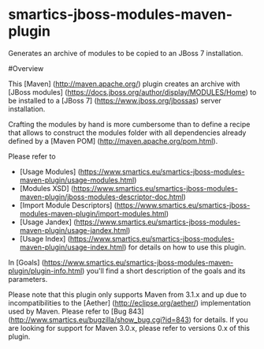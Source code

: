 smartics-jboss-modules-maven-plugin
===================================

Generates an archive of modules to be copied to an JBoss 7 installation.

#Overview

This [Maven] (http://maven.apache.org/) plugin creates an archive with [JBoss modules] (https://docs.jboss.org/author/display/MODULES/Home) to be installed to a [JBoss 7] (https://www.jboss.org/jbossas) server installation.

Crafting the modules by hand is more cumbersome than to define a recipe that allows to construct the modules folder with all dependencies already defined by a [Maven POM] (http://maven.apache.org/pom.html).

Please refer to

* [Usage Modules] (https://www.smartics.eu/smartics-jboss-modules-maven-plugin/usage-modules.html)
* [Modules XSD] (https://www.smartics.eu/smartics-jboss-modules-maven-plugin/jboss-modules-descriptor-doc.html)
* [Import Module Descriptors] (https://www.smartics.eu/smartics-jboss-modules-maven-plugin/import-modules.html)
* [Usage Jandex] (https://www.smartics.eu/smartics-jboss-modules-maven-plugin/usage-jandex.html)
* [Usage Index] (https://www.smartics.eu/smartics-jboss-modules-maven-plugin/usage-index.html)
for details on how to use this plugin.

In [Goals] (https://www.smartics.eu/smartics-jboss-modules-maven-plugin/plugin-info.html) you'll find a short description of the goals and its parameters.

Please note that this plugin only supports Maven from 3.1.x and up due to incompatibilities to the [Aether] (http://eclipse.org/aether/) implementation used by Maven. Please refer to [Bug 843] (http://www.smartics.eu/bugzilla/show_bug.cgi?id=843) for details. If you are looking for support for Maven 3.0.x, please refer to versions 0.x of this plugin.
